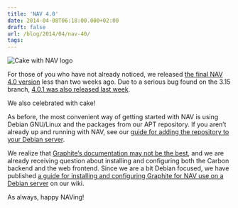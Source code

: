 ```yaml
---
title: 'NAV 4.0'
date: 2014-04-08T06:18:00.000+02:00
draft: false
url: /blog/2014/04/nav-40/
tags: 
---
```


<img alt="Cake with NAV logo" src="http://55.media.tumblr.com/935015da00fd090b8c984b8297d9691d/tumblr_inline_n3plreofEe1swzy6x.jpg" class="pull-right" title="NAV cake"/>

For those of you who have not already noticed, we released [the final NAV 4.0 version](https://postlister.uninett.no/sympa/arc/nav-users/2014-03/msg00036.html) less than two weeks ago. Due to a serious bug found on the 3.15 branch, [4.0.1 was also released last week](https://launchpad.net/nav/4.0/4.0.1).

We also celebrated with cake!

As before, the most convenient way of getting started with NAV is using Debian GNU/Linux and the packages from our APT repository. If you aren’t already up and running with NAV, see our [guide for adding the repository to your Debian server](https://nav.uninett.no/nav_on_debian).

We realize that [Graphite’s documentation may not be the best](http://graphite.wikidot.com/), and we are already receiving question about installing and configuring both the Carbon backend and the web frontend. Since we are a bit Debian focused, we have published [a guide for installing and configuring Graphite for NAV use on a Debian server](https://nav.uninett.no/graphite_on_debian) on our wiki.

As always, happy NAVing!
